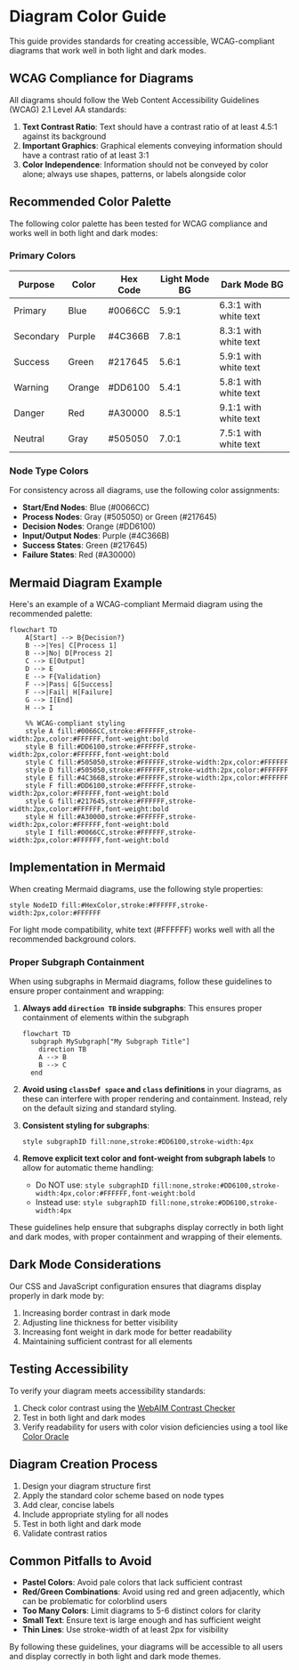 # Diagram Color Guide

This guide provides standards for creating accessible, WCAG-compliant diagrams that work well in both light and dark modes.

## WCAG Compliance for Diagrams

All diagrams should follow the Web Content Accessibility Guidelines (WCAG) 2.1 Level AA standards:

1. **Text Contrast Ratio**: Text should have a contrast ratio of at least 4.5:1 against its background
2. **Important Graphics**: Graphical elements conveying information should have a contrast ratio of at least 3:1
3. **Color Independence**: Information should not be conveyed by color alone; always use shapes, patterns, or labels alongside color

## Recommended Color Palette

The following color palette has been tested for WCAG compliance and works well in both light and dark modes:

### Primary Colors

| Purpose | Color | Hex Code | Light Mode BG | Dark Mode BG |
|---------|-------|----------|---------------|--------------|
| Primary | Blue | #0066CC | 5.9:1 | 6.3:1 with white text |
| Secondary | Purple | #4C366B | 7.8:1 | 8.3:1 with white text |
| Success | Green | #217645 | 5.6:1 | 5.9:1 with white text |
| Warning | Orange | #DD6100 | 5.4:1 | 5.8:1 with white text |
| Danger | Red | #A30000 | 8.5:1 | 9.1:1 with white text |
| Neutral | Gray | #505050 | 7.0:1 | 7.5:1 with white text |

### Node Type Colors

For consistency across all diagrams, use the following color assignments:

- **Start/End Nodes**: Blue (#0066CC)
- **Process Nodes**: Gray (#505050) or Green (#217645)
- **Decision Nodes**: Orange (#DD6100)
- **Input/Output Nodes**: Purple (#4C366B)
- **Success States**: Green (#217645)
- **Failure States**: Red (#A30000)

## Mermaid Diagram Example

Here's an example of a WCAG-compliant Mermaid diagram using the recommended palette:

```mermaid
flowchart TD
    A[Start] --> B{Decision?}
    B -->|Yes| C[Process 1]
    B -->|No| D[Process 2]
    C --> E[Output]
    D --> E
    E --> F{Validation}
    F -->|Pass| G[Success]
    F -->|Fail| H[Failure]
    G --> I[End]
    H --> I
    
    %% WCAG-compliant styling
    style A fill:#0066CC,stroke:#FFFFFF,stroke-width:2px,color:#FFFFFF,font-weight:bold
    style B fill:#DD6100,stroke:#FFFFFF,stroke-width:2px,color:#FFFFFF,font-weight:bold
    style C fill:#505050,stroke:#FFFFFF,stroke-width:2px,color:#FFFFFF
    style D fill:#505050,stroke:#FFFFFF,stroke-width:2px,color:#FFFFFF
    style E fill:#4C366B,stroke:#FFFFFF,stroke-width:2px,color:#FFFFFF
    style F fill:#DD6100,stroke:#FFFFFF,stroke-width:2px,color:#FFFFFF,font-weight:bold
    style G fill:#217645,stroke:#FFFFFF,stroke-width:2px,color:#FFFFFF,font-weight:bold
    style H fill:#A30000,stroke:#FFFFFF,stroke-width:2px,color:#FFFFFF,font-weight:bold
    style I fill:#0066CC,stroke:#FFFFFF,stroke-width:2px,color:#FFFFFF,font-weight:bold
```

## Implementation in Mermaid

When creating Mermaid diagrams, use the following style properties:

```
style NodeID fill:#HexColor,stroke:#FFFFFF,stroke-width:2px,color:#FFFFFF
```

For light mode compatibility, white text (#FFFFFF) works well with all the recommended background colors.

### Proper Subgraph Containment

When using subgraphs in Mermaid diagrams, follow these guidelines to ensure proper containment and wrapping:

1. **Always add `direction TB` inside subgraphs**: This ensures proper containment of elements within the subgraph

   ```mermaid
   flowchart TD
     subgraph MySubgraph["My Subgraph Title"]
       direction TB
       A --> B
       B --> C
     end
   ```

2. **Avoid using `classDef space` and `class` definitions** in your diagrams, as these can interfere with proper rendering and containment. Instead, rely on the default sizing and standard styling.

3. **Consistent styling for subgraphs**:

   ```
   style subgraphID fill:none,stroke:#DD6100,stroke-width:4px
   ```

4. **Remove explicit text color and font-weight from subgraph labels** to allow for automatic theme handling:
   - Do NOT use: `style subgraphID fill:none,stroke:#DD6100,stroke-width:4px,color:#FFFFFF,font-weight:bold`
   - Instead use: `style subgraphID fill:none,stroke:#DD6100,stroke-width:4px`

These guidelines help ensure that subgraphs display correctly in both light and dark modes, with proper containment and wrapping of their elements.

## Dark Mode Considerations

Our CSS and JavaScript configuration ensures that diagrams display properly in dark mode by:

1. Increasing border contrast in dark mode
2. Adjusting line thickness for better visibility
3. Increasing font weight in dark mode for better readability
4. Maintaining sufficient contrast for all elements

## Testing Accessibility

To verify your diagram meets accessibility standards:

1. Check color contrast using the [WebAIM Contrast Checker](https://webaim.org/resources/contrastchecker/)
2. Test in both light and dark modes
3. Verify readability for users with color vision deficiencies using a tool like [Color Oracle](https://colororacle.org/)

## Diagram Creation Process

1. Design your diagram structure first
2. Apply the standard color scheme based on node types
3. Add clear, concise labels
4. Include appropriate styling for all nodes
5. Test in both light and dark mode
6. Validate contrast ratios

## Common Pitfalls to Avoid

- **Pastel Colors**: Avoid pale colors that lack sufficient contrast
- **Red/Green Combinations**: Avoid using red and green adjacently, which can be problematic for colorblind users
- **Too Many Colors**: Limit diagrams to 5-6 distinct colors for clarity
- **Small Text**: Ensure text is large enough and has sufficient weight
- **Thin Lines**: Use stroke-width of at least 2px for visibility

By following these guidelines, your diagrams will be accessible to all users and display correctly in both light and dark mode themes.
